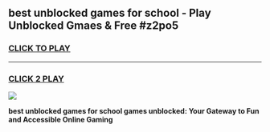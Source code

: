 
## best unblocked games for school - Play Unblocked Gmaes & Free #z2po5
<h3>
<a href="https://news.freeplayer.one?title=best_unblocked_games_for_school&ref=24F">CLICK TO PLAY</a></h3>
<hr>

<h3>
<a href="https://news.freeplayer.one?title=best_unblocked_games_for_school&ref=24F">CLICK 2 PLAY</a>
  
</h3>

<a href="https://news.freeplayer.one?title=best_unblocked_games_for_school&ref=24F/"><img src="https://clearcache.store/games.png"></a>


**best unblocked games for school games unblocked: Your Gateway to Fun and Accessible Online Gaming**
